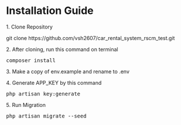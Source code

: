 <h1>Installation Guide</h1>
<p>1. Clone Repository</p>
<p>git clone https://github.com/vsh2607/car_rental_system_rscm_test.git</p>
<p>2. After cloning, run this command on terminal</p>
<pre>composer install</pre>
<p>3. Make a copy of env.example and rename to .env </p>
<p>4. Generate  APP_KEY by this command </p>
<pre>php artisan key:generate</pre>
<p>5. Run Migration </p>
<pre>php artisan migrate --seed</pre>

